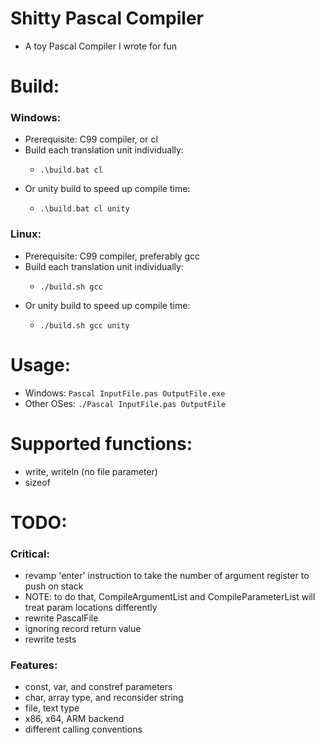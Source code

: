 # Shitty Pascal Compiler
- A toy Pascal Compiler I wrote for fun

# Build:
### Windows:
- Prerequisite: C99 compiler, or cl
- Build each translation unit individually:
    -     .\build.bat cl
- Or unity build to speed up compile time:
    -     .\build.bat cl unity
### Linux:
- Prerequisite: C99 compiler, preferably gcc
- Build each translation unit individually:
    -     ./build.sh gcc
- Or unity build to speed up compile time:
    -     ./build.sh gcc unity

# Usage:
- Windows: `Pascal InputFile.pas OutputFile.exe`
- Other OSes: `./Pascal InputFile.pas OutputFile`

# Supported functions:
- write, writeln (no file parameter)
- sizeof


# TODO:
### Critical:
- revamp 'enter' instruction to take the number of argument register to push on stack
-   NOTE: to do that, CompileArgumentList and CompileParameterList will treat param locations differently
- rewrite PascalFile
- ignoring record return value
- rewrite tests

### Features:
- const, var, and constref parameters
- char, array type, and reconsider string
- file, text type
- x86, x64, ARM backend
- different calling conventions


